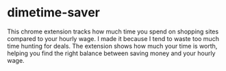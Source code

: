 # dimetime-saver
 This chrome extension tracks how much time you spend on shopping sites compared to your hourly wage. I made it because I tend to waste too much time hunting for deals. The extension shows how much your time is worth, helping you find the right balance between saving money and your hourly wage.
